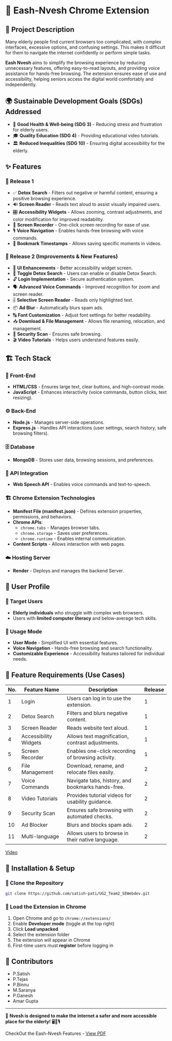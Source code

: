 # 🚀 Eash-Nvesh Chrome Extension 

## 📖 Project Description

Many elderly people find current browsers too complicated, with complex interfaces, excessive options, and confusing settings. This makes it difficult for them to navigate the internet confidently or perform simple tasks. 

**Eash Nvesh** aims to simplify the browsing experience by reducing unnecessary features, offering easy-to-read layouts, and providing voice assistance for hands-free browsing. The extension ensures ease of use and accessibility, helping seniors access the digital world comfortably and independently.

## 🌍 Sustainable Development Goals (SDGs) Addressed

- 🏥 **Good Health & Well-being (SDG 3)** - Reducing stress and frustration for elderly users.
- 🎓 **Quality Education (SDG 4)** - Providing educational video tutorials.
- 🏛️ **Reduced Inequalities (SDG 10)** - Ensuring digital accessibility for the elderly.

## ✨ Features

### 🔹 Release 1

- ✅ **Detox Search** - Filters out negative or harmful content, ensuring a positive browsing experience.
- 🔊 **Screen Reader** - Reads text aloud to assist visually impaired users.
- 🎛️ **Accessibility Widgets** - Allows zooming, contrast adjustments, and color modification for improved readability.
- 🎥 **Screen Recorder** - One-click screen recording for ease of use.
- 🎙️ **Voice Navigation** - Enables hands-free browsing with voice commands.
- 🔖 **Bookmark Timestamps** - Allows saving specific moments in videos.

### 🔹 Release 2 (Improvements & New Features)

- 🔄 **UI Enhancements** - Better accessibility widget screen.
- 🔘 **Toggle Detox Search** - Users can enable or disable Detox Search.
- 🔓 **Login Implementation** - Secure authentication system.
- 🗣️ **Advanced Voice Commands** - Improved recognition for zoom and screen reader.
- 🎚️ **Selective Screen Reader** - Reads only highlighted text.
- 📦 **Ad Blur** - Automatically blurs spam ads.
- 🔠 **Font Customization** - Adjust font settings for better readability.
- 📥 **Download & File Management** - Allows file renaming, relocation, and management.
- 🔎 **Security Scan** - Ensures safe browsing.
- 🎬 **Video Tutorials** - Helps users understand features easily.


## 🏗️ Tech Stack  
### 🎨 Front-End  
- **HTML/CSS** - Ensures large text, clear buttons, and high-contrast mode.  
- **JavaScript** - Enhances interactivity (voice commands, button clicks, text resizing).  

### ⚙️ Back-End  
- **Node.js** - Manages server-side operations.  
- **Express.js** - Handles API interactions (user settings, search history, safe browsing filters).  

### 🗄️ Database  
- **MongoDB** - Stores user data, browsing sessions, and preferences.
### 🔗 API Integration
- **Web Speech API** - Enables voice commands and text-to-speech.

### 🏗️ Chrome Extension Technologies
- **Manifest File (manifest.json)** - Defines extension properties, permissions, and behaviors.
- **Chrome APIs**:
  - `chrome.tabs` - Manages browser tabs.
  - `chrome.storage` - Saves user preferences.
  - `chrome.runtime` - Enables internal communication.
- **Content Scripts** - Allows interaction with web pages. 

### ☁️ Hosting Server  
- **Render** - Deploys and manages the backend Server.  

## 👤 User Profile

### 👴 Target Users
- **Elderly individuals** who struggle with complex web browsers.
- Users with **limited computer literacy** and below-average tech skills.

### 🔹 Usage Mode
- **User Mode** - Simplified UI with essential features.
- **Voice Navigation** - Hands-free browsing and search functionality.
- **Customizable Experience** - Accessibility features tailored for individual needs.

## 📌 Feature Requirements (Use Cases)

| No. | Feature Name          | Description                                                  | Release |
|----|--------------------|----------------------------------------------------------|---------|
| 1  | Login              | Users can log in to use the extension.                  | 1       |
| 2  | Detox Search       | Filters and blurs negative content.                     | 1       |
| 3  | Screen Reader      | Reads website text aloud.                               | 1       |
| 4  | Accessibility Widgets | Allows text magnification, contrast adjustments.        | 1       |
| 5  | Screen Recorder    | Enables one-click recording of browsing activity.      | 1       |
| 6  | File Management    | Download, rename, and relocate files easily.           | 2       |
| 7  | Voice Commands     | Navigate tabs, history, and bookmarks hands-free.      | 2       |
| 8  | Video Tutorials    | Provides tutorial videos for usability guidance.       | 2       |
| 9  | Security Scan      | Ensures safe browsing with automated checks.           | 2       |
| 10 | Ad Blocker        | Blurs and blocks spam ads.                             | 2       |
| 11 | Multi-language     | Allows users to browse in their native language.       | 2       |



[Video](https://drive.google.com/file/d/12GK7gDfiAUQW-5vZfiZSWig5qFDpMJjt/view?usp=drive_link)


## 🚀 Installation & Setup

### 🔹 Clone the Repository
```sh
git clone https://github.com/satish-pati/UG2_Team2_SEWebdev.git
```

### 🔹 Load the Extension in Chrome
1. Open Chrome and go to `chrome://extensions/`
2. Enable **Developer mode** (toggle at the top right)
3. Click **Load unpacked**
4. Select the extension folder
5. The extension will appear in Chrome
6. First-time users must **register** before logging in

## 👥 Contributors

- P.Satish 
- P.Tejas
- P.Binnu
- M.Saranya
- P.Ganesh
- Amar Gupta

---

🎯 **Nvesh is designed to make the internet a safer and more accessible place for the elderly!** 🖥️👵🎙️


CheckOut the Eash-Nvesh Features -
[View PDF](https://github.com/satish-pati/Eash-Nvesh/blob/d71796b8dc35994dfcd0ff4cdb8d1f0253562d8b/Ease%20Nvesh-%20Read%20Me.pdf)
